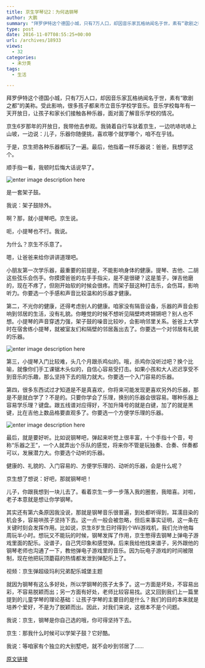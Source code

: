```yaml
---
title: 京生学琴记2：为何选钢琴
author: 大鹏
summary: "拜罗伊特这个德国小城，只有7万人口，却因音乐家瓦格纳闻名于世，素有“歌剧之都”的美称。受此影响，很多孩子都来市立音乐学校学音乐。音乐学校每年有一天开放日，让孩子和家长们接触各种乐器，面对面了解音乐学校的情况。"
type: post
date: 2016-11-07T08:55:25+00:00
url: /archives/18933
views:
  - 32
categories:
  - 未分类
tags:
  - 生活

---
```

拜罗伊特这个德国小城，只有7万人口，却因音乐家瓦格纳闻名于世，素有“歌剧之都”的美称。受此影响，很多孩子都来市立音乐学校学音乐。音乐学校每年有一天开放日，让孩子和家长们接触各种乐器，面对面了解音乐学校的情况。

京生6岁那年的开放日，我带他去参观。我骑着自行车驮着京生，一边吭哧吭哧上山坡，一边说：儿子，乐器你随便挑，喜欢哪个就学哪个，咱不在乎钱。

于是，京生把各种乐器都玩了一遍。最后，他指着一样乐器说：爸爸，我想学这个。

顺手指一看，我顿时后悔大话说早了。

![enter image description here][1]

是一套架子鼓。

我说：架子鼓除外。

啊？那，就小提琴吧。京生说。

呃，小提琴也不行。我说。

为什么？京生不乐意了。

嗯，让爸爸来给你讲讲道理吧。

小朋友第一次学乐器，最重要的前提是，不能影响身体的健康。提琴、吉他、二胡这些弦乐会伤手。你摸摸爸爸的左手手指尖，是不是很硬？这是茧子，弹吉他磨的，现在不疼了，但刚开始软的时候会很疼。而架子鼓这种打击乐，会伤耳，影响听力。你要选一个手感和声音比较温和的乐器才健康。

第二，不光你的健康，还得考虑别人的健康。咱家没有隔音设备，乐器的声音会影响到邻居的生活，没有礼貌。你睡觉的时候不想听见隔壁咚咚锵锵吧？别人也不想。小提琴的声音穿透力强，架子鼓的噪音比较吵，会影响邻里关系。爸爸上大学时在宿舍练小提琴，就被室友们和隔壁的邻居轰出去了。你要选一个对邻居有礼貌的乐器。

![enter image description here][2]

第三，小提琴入门比较难，头几个月跟杀鸡似的。哦，杀鸡你没听过吧？换个比喻，就像你们手工课锯木头似的，自信心容易受打击。如果小孩和大人迟迟享受不到音乐的乐趣，那么坚持下去的阻力就大。你要选一个入门容易的乐器。

第四，很多东西试过才知道是不是真喜欢，你将来可能发现更喜欢另外的乐器，那是不是就白学了？不是的。只要你学会了乐理，换别的乐器会很容易。哪种乐器上容易学乐理？键盘。跟五线谱对应得好，不加升降号的就是白键，加了的就是黑键，比在吉他上数品格要直观多了。你要选一个方便学乐理的乐器。

![enter image description here][3]

最后，就是要好听。比如说钢琴吧，弹起来听觉上很丰富，十个手指十个音，号称“乐器之王”，一个人就弄出个乐队的感觉，将来你不管是玩独奏、合奏、伴奏都可以，发展潜力大。你要选个动听的乐器。

健康的、礼貌的、入门容易的、方便学乐理的、动听的乐器，会是什么呢？

京生想了想说：好吧，那就钢琴吧！

儿子，你跟我想到一块儿去了。看着京生一步一步落入我的圈套，我暗喜。对啦，老子本意就是想让你学钢琴。

其实还有第六条原因我没说，那就是钢琴音乐很普遍，到处都听得到，耳濡目染的机会多，容易哄孩子坚持下去。这一点一般会被忽略，但后来事实证明，这一条在关键时刻会发挥作用。比如说，京生8岁生日时得到个Wii游戏机，我们允许他每周玩半小时。想玩又不能玩的时候，钢琴发挥了作用，京生憋得去钢琴上弹电子游戏里面的配乐。没谱子，自己凭印象和感觉弹。后来我给他找来谱子，另外跟他的钢琴老师也沟通了一下，教他弹电子游戏里的音乐。因为玩电子游戏的时间被限制，现在他把玩顶蘑菇的热情都发泄到弹配乐上了。



视频：京生弹超级玛利兄弟配乐城堡主题

就因为钢琴有这么多好处，所以学钢琴的孩子太多了。这一方面是坏处，不容易出彩，不容易脱颖而出；另一方面有好处，老师比较容易找。这又回到我们上一篇里提到的儿童学琴的理论基础：让孩子学琴的主要目的是什么？我们的目的本来就是培养个爱好，不是为了脱颖而出。因此，对我们来说，这根本不是个问题。

我说：京生，钢琴是你自己选的哦，你可得坚持下去。

京生：那我什么时候可以学架子鼓？它好酷。

我说：等咱家有个独立的大别墅吧，就不会吵到邻居了……

 [1]: http://pzhao.org/wp-content/uploads/2016/11/2016-11-06_musikschule.jpg
 [2]: http://lowres.jantoo.com/real-estate-noisy_neighbours-neighbors-noisy_neighbors-noise_pollution-noise-30433231_low.jpg
 [3]: http://3.bp.blogspot.com/-FqeQaAciylc/U3kGmexEMsI/AAAAAAAAG78/46Kuw10gO0M/s1600/Musical-Instruments-The-Bird-Feed-1024x790+copy.jpg

[原文链接](http://dapengde.com/archives/18933)

